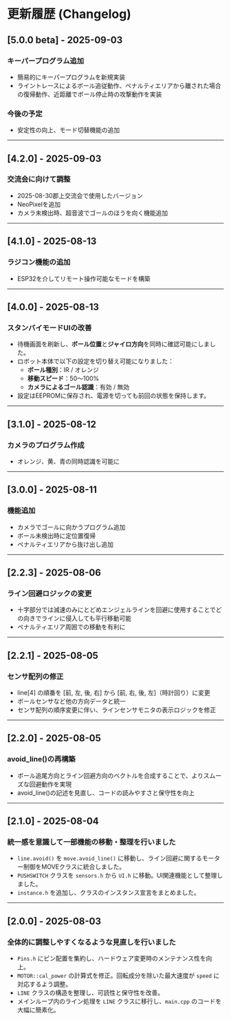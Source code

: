 # 更新履歴 (Changelog)

## [5.0.0 beta] - 2025-09-03
### キーパープログラム追加
- 簡易的にキーパープログラムを新規実装
- ライントレースによるボール追従動作、ペナルティエリアから離された場合の復帰動作、近距離でボール停止時の攻撃動作を実装
### 今後の予定
- 安定性の向上、モード切替機能の追加

---
## [4.2.0] - 2025-09-03
### 交流会に向けて調整
- 2025-08-30郡上交流会で使用したバージョン
- NeoPixelを追加
- カメラ未検出時、超音波でゴールのほうを向く機能追加

---
## [4.1.0] - 2025-08-13
### ラジコン機能の追加
- ESP32を介してリモート操作可能なモードを構築

---
## [4.0.0] - 2025-08-13
### スタンバイモードUIの改善
- 待機画面を刷新し、**ボール位置**と**ジャイロ方向**を同時に確認可能にしました。
- ロボット本体で以下の設定を切り替え可能になりました：
  - **ボール種別**：IR / オレンジ
  - **移動スピード**：50〜100%
  - **カメラによるゴール認識**：有効 / 無効
- 設定はEEPROMに保存され、電源を切っても前回の状態を保持します。

---

## [3.1.0] - 2025-08-12
### カメラのプログラム作成
- オレンジ、黄、青の同時認識を可能に

---

## [3.0.0] - 2025-08-11
### 機能追加
- カメラでゴールに向かうプログラム追加
- ボール未検出時に定位置復帰
- ペナルティエリアから抜け出し追加

---

## [2.2.3] - 2025-08-06
### ライン回避ロジックの変更
- 十字部分では減速のみにとどめエンジェルラインを回避に使用することでどの向きでラインに侵入しても平行移動可能
- ペナルティエリア周囲での移動を有利に

---

## [2.2.1] - 2025-08-05
### センサ配列の修正
- line[4] の順番を [前, 左, 後, 右] から [前, 右, 後, 左]（時計回り）に変更
- ボールセンサなど他の方向データと統一
- センサ配列の順序変更に伴い、ラインセンサモニタの表示ロジックを修正


---

## [2.2.0] - 2025-08-05
### avoid_line()の再構築
- ボール追尾方向とライン回避方向のベクトルを合成することで、よりスムーズな回避動作を実現
- avoid_line()の記述を見直し、コードの読みやすさと保守性を向上


---

## [2.1.0] - 2025-08-04
### 統一感を意識して一部機能の移動・整理を行いました
- `line.avoid()` を `move.avoid_line()` に移動し、ライン回避に関するモーター制御をMOVEクラスに統合しました。
- `PUSHSWITCH` クラスを `sensors.h` から `UI.h` に移動。UI関連機能として整理しました。
- `instance.h` を追加し、クラスのインスタンス宣言をまとめました。

---

## [2.0.0] - 2025-08-03
### 全体的に調整しやすくなるような見直しを行いました
- `Pins.h` にピン配置を集約し、ハードウェア変更時のメンテナンス性を向上。
- `MOTOR::cal_power` の計算式を修正。回転成分を除いた最大速度が `speed` に対応するよう調整。
- `LINE` クラスの構造を整理し、可読性と保守性を改善。
- メインループ内のライン処理を `LINE` クラスに移行し、`main.cpp` のコードを大幅に簡素化。